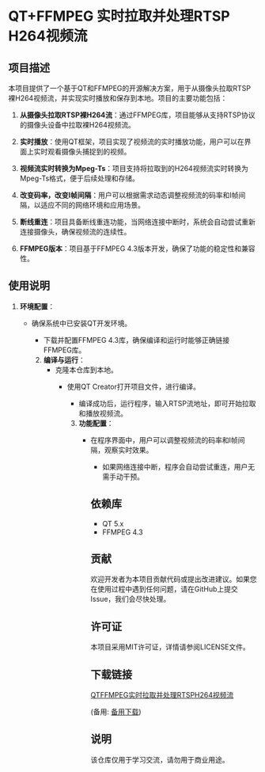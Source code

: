# QT+FFMPEG 实时拉取并处理RTSP H264视频流

## 项目描述

本项目提供了一个基于QT和FFMPEG的开源解决方案，用于从摄像头拉取RTSP裸H264视频流，并实现实时播放和保存到本地。项目的主要功能包括：

1. **从摄像头拉取RTSP裸H264流**：通过FFMPEG库，项目能够从支持RTSP协议的摄像头设备中拉取裸H264视频流。

2. **实时播放**：使用QT框架，项目实现了视频流的实时播放功能，用户可以在界面上实时观看摄像头捕捉到的视频。

3. **视频流实时转换为Mpeg-Ts**：项目支持将拉取到的H264视频流实时转换为Mpeg-Ts格式，便于后续处理和存储。

4. **改变码率，改变I帧间隔**：用户可以根据需求动态调整视频流的码率和I帧间隔，以适应不同的网络环境和应用场景。

5. **断线重连**：项目具备断线重连功能，当网络连接中断时，系统会自动尝试重新连接摄像头，确保视频流的连续性。

6. **FFMPEG版本**：项目基于FFMPEG 4.3版本开发，确保了功能的稳定性和兼容性。

## 使用说明

1. **环境配置**：
   - 确保系统中已安装QT开发环境。
      - 下载并配置FFMPEG 4.3库，确保编译和运行时能够正确链接FFMPEG库。

      2. **编译与运行**：
         - 克隆本仓库到本地。
            - 使用QT Creator打开项目文件，进行编译。
               - 编译成功后，运行程序，输入RTSP流地址，即可开始拉取和播放视频流。

               3. **功能配置**：
                  - 在程序界面中，用户可以调整视频流的码率和I帧间隔，观察实时效果。
                     - 如果网络连接中断，程序会自动尝试重连，用户无需手动干预。

                     ## 依赖库

                     - QT 5.x
                     - FFMPEG 4.3

                     ## 贡献

                     欢迎开发者为本项目贡献代码或提出改进建议。如果您在使用过程中遇到任何问题，请在GitHub上提交Issue，我们会尽快处理。

                     ## 许可证

                     本项目采用MIT许可证，详情请参阅LICENSE文件。

                     ## 下载链接
                     [QTFFMPEG实时拉取并处理RTSPH264视频流](https://pan.quark.cn/s/d2eb5891ad03) 

                     (备用: [备用下载](https://pan.baidu.com/s/1QYUjuS20t4qqNL9DW0Z0yg?pwd=o7yp))

                     ## 说明

                     该仓库仅用于学习交流，请勿用于商业用途。
